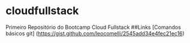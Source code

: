 # cloudfullstack
Primeiro Repositório do Bootcamp Cloud Fullstack
##Links
[Comandos básicos git] (https://gist.github.com/leocomelli/2545add34e4fec21ec16)
